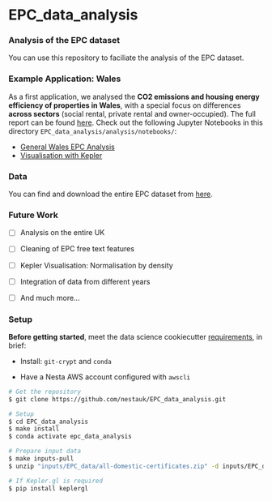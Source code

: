 # EPC_data_analysis

### **Analysis of the EPC dataset**

You can use this repository to faciliate the analysis of the EPC dataset.

### **Example Application: Wales**

As a first application, we analysed the **CO2 emissions and housing energy efficiency of properties in Wales**, with a special focus on differences **across sectors** (social rental, private rental and owner-occupied). The full report can be found [here](https://docs.google.com/document/d/1F-1_5ZZal20pfOWwBaQ-6scv-p4oxDkUdR62ADFJyF4/edit?usp=sharing). Check out the following Jupyter Notebooks in this directory `EPC_data_analysis/analysis/notebooks/`:

- [General Wales EPC Analysis](https://github.com/nestauk/EPC_data_analysis/blob/0_epc_wales_analysis/epc_data_analysis/analysis/notebooks/Wales_EPC_IMD_Analysis.ipynb)
- [Visualisation with Kepler](https://github.com/nestauk/EPC_data_analysis/blob/0_epc_wales_analysis/epc_data_analysis/analysis/notebooks/Wales_EPC_IMD_Analysis_with_Kepler.ipynb)

### **Data**

You can find and download the entire EPC dataset from [here](https://epc.opendatacommunities.org/).

### **Future Work**

- [ ] Analysis on the entire UK

- [ ] Cleaning of EPC free text features

- [ ] Kepler Visualisation: Normalisation by density

- [ ] Integration of data from different years

- [ ] And much more...

### Setup

**Before getting started**, meet the data science cookiecutter [requirements](http://nestauk.github.io/ds-cookiecutter/quickstart), in brief:

- Install: `git-crypt` and `conda`

- Have a Nesta AWS account configured with `awscli`

```bash
# Get the repository
$ git clone https://github.com/nestauk/EPC_data_analysis.git

# Setup
$ cd EPC_data_analysis
$ make install
$ conda activate epc_data_analysis

# Prepare input data
$ make inputs-pull
$ unzip "inputs/EPC_data/all-domestic-certificates.zip" -d inputs/EPC_data/.

# If Kepler.gl is required
$ pip install keplergl
```
